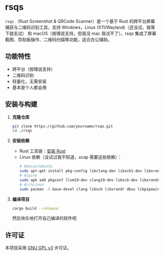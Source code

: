 # rsqs

`rsqs` （Rust Screenshot & QRCode Scanner）是一个基于 Rust 的跨平台屏幕捕获与二维码识别工具，支持 Windows，Linux (X11/Wayland)（还没试，我等下就去试） 和 macOS（按理说支持，但我没 mac 我试不了）。rsqs 集成了屏幕截图、剪贴板操作、二维码扫描等功能，适合办公辅助。

## 功能特性

- 跨平台（按理说支持）
- 二维码识别
- 轻量化，无需安装
- 基本是个人都会用

## 安装与构建

1. **克隆仓库**
    ```sh
    git clone https://github.com/yourname/rsqs.git
    cd ./rsqs
    ```

2. **安装依赖**
    - Rust 工具链：[安装 Rust](https://www.rust-lang.org/tools/install)
    - Linux 依赖（没试过我不知道，xcap 需要这些依赖）：
        ```sh
        # Debian/Ubuntu
        sudo apt-get install pkg-config libclang-dev libxcb1-dev libxrandr-dev libdbus-1-dev libpipewire-0.3-dev libwayland-dev libegl-dev
        # Alpine
        sudo apk add pkgconf llvm19-dev clang19-dev libxcb-dev libxrandr-dev dbus-dev pipewire-dev wayland-dev mesa-dev
        # ArchLinux
        sudo pacman -S base-devel clang libxcb libxrandr dbus libpipewire
        ```

3. **编译项目**
    ```sh
    cargo build --release
    ```

    然后快乐地打开自己编译的软件吧


## 许可证

本项目采用 [GNU GPL v3](LICENSE) 许可证。
